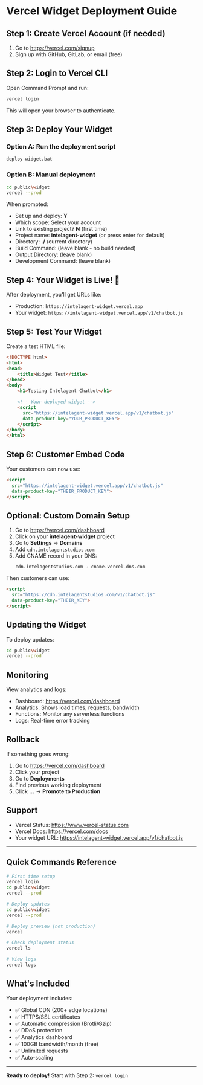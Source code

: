 # Vercel Widget Deployment Guide

## Step 1: Create Vercel Account (if needed)
1. Go to https://vercel.com/signup
2. Sign up with GitHub, GitLab, or email (free)

## Step 2: Login to Vercel CLI
Open Command Prompt and run:
```bash
vercel login
```
This will open your browser to authenticate.

## Step 3: Deploy Your Widget

### Option A: Run the deployment script
```bash
deploy-widget.bat
```

### Option B: Manual deployment
```bash
cd public\widget
vercel --prod
```

When prompted:
- Set up and deploy: **Y**
- Which scope: Select your account
- Link to existing project? **N** (first time)
- Project name: **intelagent-widget** (or press enter for default)
- Directory: **./** (current directory)
- Build Command: (leave blank - no build needed)
- Output Directory: (leave blank)
- Development Command: (leave blank)

## Step 4: Your Widget is Live! 🎉

After deployment, you'll get URLs like:
- Production: `https://intelagent-widget.vercel.app`
- Your widget: `https://intelagent-widget.vercel.app/v1/chatbot.js`

## Step 5: Test Your Widget

Create a test HTML file:
```html
<!DOCTYPE html>
<html>
<head>
    <title>Widget Test</title>
</head>
<body>
    <h1>Testing Intelagent Chatbot</h1>

    <!-- Your deployed widget -->
    <script
      src="https://intelagent-widget.vercel.app/v1/chatbot.js"
      data-product-key="YOUR_PRODUCT_KEY">
    </script>
</body>
</html>
```

## Step 6: Customer Embed Code

Your customers can now use:
```html
<script
  src="https://intelagent-widget.vercel.app/v1/chatbot.js"
  data-product-key="THEIR_PRODUCT_KEY">
</script>
```

## Optional: Custom Domain Setup

1. Go to https://vercel.com/dashboard
2. Click on your **intelagent-widget** project
3. Go to **Settings** → **Domains**
4. Add `cdn.intelagentstudios.com`
5. Add CNAME record in your DNS:
   ```
   cdn.intelagentstudios.com → cname.vercel-dns.com
   ```

Then customers can use:
```html
<script
  src="https://cdn.intelagentstudios.com/v1/chatbot.js"
  data-product-key="THEIR_KEY">
</script>
```

## Updating the Widget

To deploy updates:
```bash
cd public\widget
vercel --prod
```

## Monitoring

View analytics and logs:
- Dashboard: https://vercel.com/dashboard
- Analytics: Shows load times, requests, bandwidth
- Functions: Monitor any serverless functions
- Logs: Real-time error tracking

## Rollback

If something goes wrong:
1. Go to https://vercel.com/dashboard
2. Click your project
3. Go to **Deployments**
4. Find previous working deployment
5. Click **...** → **Promote to Production**

## Support

- Vercel Status: https://www.vercel-status.com
- Vercel Docs: https://vercel.com/docs
- Your widget URL: https://intelagent-widget.vercel.app/v1/chatbot.js

---

## Quick Commands Reference

```bash
# First time setup
vercel login
cd public\widget
vercel --prod

# Deploy updates
cd public\widget
vercel --prod

# Deploy preview (not production)
vercel

# Check deployment status
vercel ls

# View logs
vercel logs
```

## What's Included

Your deployment includes:
- ✅ Global CDN (200+ edge locations)
- ✅ HTTPS/SSL certificates
- ✅ Automatic compression (Brotli/Gzip)
- ✅ DDoS protection
- ✅ Analytics dashboard
- ✅ 100GB bandwidth/month (free)
- ✅ Unlimited requests
- ✅ Auto-scaling

---

**Ready to deploy!** Start with Step 2: `vercel login`